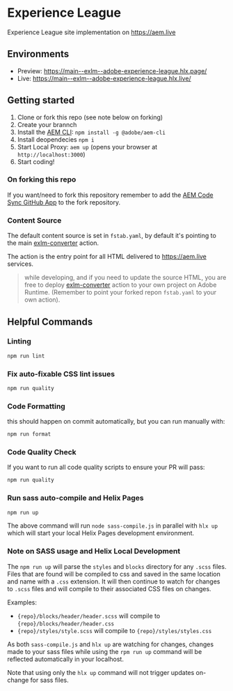 # Experience League

Experience League site implementation on https://aem.live

## Environments

- Preview: https://main--exlm--adobe-experience-league.hlx.page/
- Live: https://main--exlm--adobe-experience-league.hlx.live/

## Getting started

1. Clone or fork this repo (see note below on forking)
2. Create your brannch
3. Install the [AEM CLI](https://github.com/adobe/aem-cli): `npm install -g @adobe/aem-cli`
4. Install deopendecies `npm i`
5. Start Local Proxy: `aem up` (opens your browser at `http://localhost:3000`)
6. Start coding!

### On forking this repo

If you want/need to fork this repository remember to add the [AEM Code Sync GitHub App](https://github.com/apps/aem-code-sync) to the fork repository.

### Content Source

The default content source is set in `fstab.yaml`, by default it's pointing to the main [exlm-converter](https://github.com/adobe-experience-league/exlm-converter) action.

The action is the entry point for all HTML delivered to https://aem.live services.

> while developing, and if you need to update the source HTML, you are free to deploy [exlm-converter](https://github.com/adobe-experience-league/exlm-converter) action to your own project on Adobe Runtime. (Remember to point your forked repon `fstab.yaml` to your own action).

## Helpful Commands

### Linting

```sh
npm run lint
```

### Fix auto-fixable CSS lint issues

```sh
npm run quality
```

### Code Formatting

this should happen on commit automatically, but you can run manually with:

```sh
npm run format
```

### Code Quality Check

If you want to run all code quality scripts to ensure your PR will pass:

```sh
npm run quality
```

### Run sass auto-compile and Helix Pages

```sh
npm run up
```

The above command will run `node sass-compile.js` in parallel with `hlx up` which will start your local Helix Pages development environment.

### Note on SASS usage and Helix Local Development

The `npm run up` will parse the `styles` and `blocks` directory for any `.scss` files. Files that are found will be compiled to css and saved in the same location and name with a `.css` extension. It will then continue to watch for changes to `.scss` files and will compile to their associated CSS files on changes.

Examples:

- `{repo}/blocks/header/header.scss` will compile to `{repo}/blocks/header/header.css`
- `{repo}/styles/style.scss` will compile to `{repo}/styles/styles.css`

As both `sass-compile.js` and `hlx up` are watching for changes, changes made to your sass files while using the `rpm run up` command will be reflected automatically in your localhost.

Note that using only the `hlx up` command will not trigger updates on-change for sass files.
